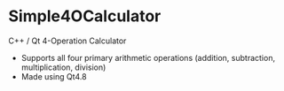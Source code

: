 # Simple4OCalculator
C++ / Qt 4-Operation Calculator
* Supports all four primary arithmetic operations (addition, subtraction, multiplication, division)
* Made using Qt4.8
